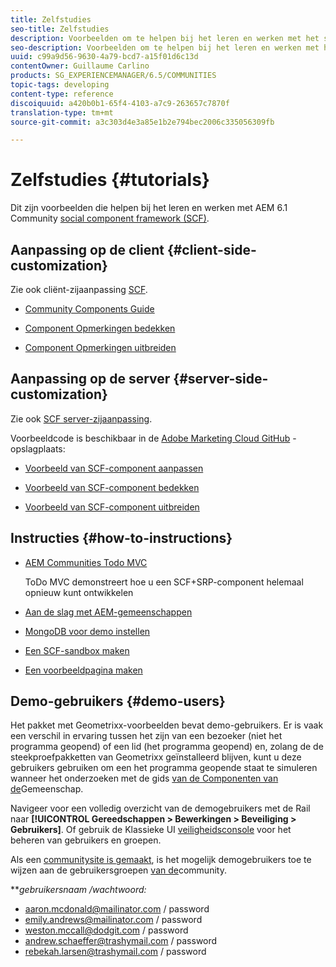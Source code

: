 ```yaml
---
title: Zelfstudies
seo-title: Zelfstudies
description: Voorbeelden om te helpen bij het leren en werken met het sociale-componentkader van AEM Communities (SCF)
seo-description: Voorbeelden om te helpen bij het leren en werken met het sociale-componentkader van AEM Communities (SCF)
uuid: c99a9d56-9630-4a79-bcd7-a15f01d6c13d
contentOwner: Guillaume Carlino
products: SG_EXPERIENCEMANAGER/6.5/COMMUNITIES
topic-tags: developing
content-type: reference
discoiquuid: a420b0b1-65f4-4103-a7c9-263657c7870f
translation-type: tm+mt
source-git-commit: a3c303d4e3a85e1b2e794bec2006c335056309fb

---
```



# Zelfstudies {#tutorials}

Dit zijn voorbeelden die helpen bij het leren en werken met AEM 6.1 Community [social component framework (SCF)](scf.md).

## Aanpassing op de client {#client-side-customization}

Zie ook cliënt-zijaanpassing [SCF](client-customize.md).

* [Community Components Guide](components-guide.md)

* [Component Opmerkingen bedekken](overlay-comments.md)

* [Component Opmerkingen uitbreiden](extend-comments.md)

## Aanpassing op de server {#server-side-customization}

Zie ook [SCF server-zijaanpassing](server-customize.md).

Voorbeeldcode is beschikbaar in de [Adobe Marketing Cloud GitHub](https://github.com/Adobe-Marketing-Cloud) -opslagplaats:

* [Voorbeeld van SCF-component aanpassen](https://github.com/Adobe-Marketing-Cloud/aem-scf-sample-components-customize)

* [Voorbeeld van SCF-component bedekken](https://github.com/Adobe-Marketing-Cloud/aem-scf-sample-components-overlay)

* [Voorbeeld van SCF-component uitbreiden](https://github.com/Adobe-Marketing-Cloud/aem-scf-sample-components-extension)

## Instructies {#how-to-instructions}

* [AEM Communities Todo MVC](https://github.com/Adobe-Marketing-Cloud/aem-communities-todomvc-sample)

   ToDo MVC demonstreert hoe u een SCF+SRP-component helemaal opnieuw kunt ontwikkelen

* [Aan de slag met AEM-gemeenschappen](getting-started.md)

* [MongoDB voor demo instellen](demo-mongo.md)

* [Een SCF-sandbox maken](an-scf-sandbox.md)

* [Een voorbeeldpagina maken](create-sample-page.md)

## Demo-gebruikers {#demo-users}

Het pakket met Geometrixx-voorbeelden bevat demo-gebruikers. Er is vaak een verschil in ervaring tussen het zijn van een bezoeker (niet het programma geopend) of een lid (het programma geopend) en, zolang de de steekproefpakketten van Geometrixx geïnstalleerd blijven, kunt u deze gebruikers gebruiken om een het programma geopende staat te simuleren wanneer het onderzoeken met de gids [van de Componenten van de](components-guide.md)Gemeenschap.

Navigeer voor een volledig overzicht van de demogebruikers met de Rail naar **[!UICONTROL Gereedschappen > Bewerkingen > Beveiliging > Gebruikers]**. Of gebruik de Klassieke UI [veiligheidsconsole](http://localhost:4502/useradmin) voor het beheren van gebruikers en groepen.

Als een [communitysite is gemaakt](getting-started.md), is het mogelijk demogebruikers toe te wijzen aan de gebruikersgroepen [van de](users.md)community.

***gebruikersnaam */*wachtwoord:***

* aaron.mcdonald@mailinator.com / password
* emily.andrews@mailinator.com / password
* weston.mccall@dodgit.com / password
* andrew.schaeffer@trashymail.com / password
* rebekah.larsen@trashymail.com / password
